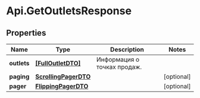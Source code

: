 # Api.GetOutletsResponse

## Properties

Name | Type | Description | Notes
------------ | ------------- | ------------- | -------------
**outlets** | [**[FullOutletDTO]**](FullOutletDTO.md) | Информация о точках продаж. | 
**paging** | [**ScrollingPagerDTO**](ScrollingPagerDTO.md) |  | [optional] 
**pager** | [**FlippingPagerDTO**](FlippingPagerDTO.md) |  | [optional] 


